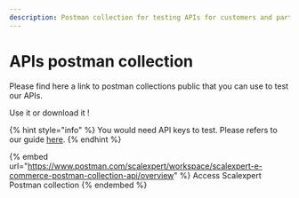 ```yaml
---
description: Postman collection for testing APIs for customers and partners
---
```


# APIs postman collection

Please find here a link to postman collections public that you can use to test our APIs.

Use it or download it !

{% hint style="info" %}
You would need API keys to test.  Please refers to our guide [here](../../ready-to-start/before-you-start/api-key.md).
{% endhint %}

{% embed url="https://www.postman.com/scalexpert/workspace/scalexpert-e-commerce-postman-collection-api/overview" %}
Access Scalexpert Postman collection
{% endembed %}
